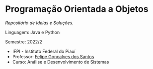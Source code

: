 # Programação Orientada a Objetos

_Repositório de Ideias e Soluções._

<p>Linguagem: Java e Python</p>
<p>Semestre: 2022/2</p>

- IFPI - Instituto Federal do Piauí
- Professor: [Felipe Gonçalves dos Santos](https://github.com/fgsantosti)
- Curso: Análise e Desenvolvimento de Sistemas

